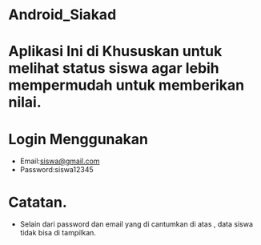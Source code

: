 # Android_Siakad
# Aplikasi Ini di Khususkan untuk melihat status siswa agar lebih mempermudah untuk memberikan nilai.

# Login Menggunakan 
 - Email:siswa@gmail.com
 - Password:siswa12345
# Catatan.
- Selain dari password dan email yang di cantumkan di atas , data siswa tidak bisa di tampilkan.
